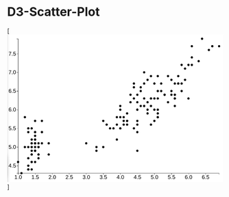 # D3-Scatter-Plot

[![D3 Scatter Plot image](https://github.com/manuelm1209/D3-Scatter-Plot/blob/main/D3%20Scatter%20Plot.png)]

